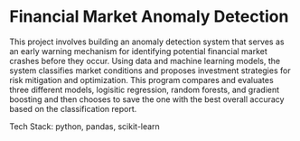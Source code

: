 # Financial Market Anomaly Detection

This project involves building an anomaly detection system that serves as an early warning mechanism for identifying potential financial market crashes before they occur. Using data and machine learning models, the system classifies market conditions and proposes investment strategies for risk mitigation and optimization. This program compares and evaluates three different models, logisitic regression, random forests, and gradient boosting and then chooses to save the one with the best overall accuracy based on the classification report.

Tech Stack: python, pandas, scikit-learn
